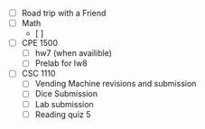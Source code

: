 - [ ] Road trip with a Friend
- [ ] Math
	- [ ] 
- [ ] CPE 1500
	 - [ ] hw7 (when availible)
	 - [ ] Prelab for lw8
- [ ] CSC 1110
	- [ ] Vending Machine revisions and submission
	- [ ] Dice Submission
	- [ ] Lab submission
	- [ ] Reading quiz 5